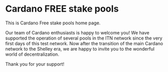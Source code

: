 # Cardano FREE stake pools

This is Cardano Free stake pools home page.

Our team of Cardano enthusiasts is happy to welcome you! We have supported the operation of several pools in the ITN network since the very first days of this test network. Now after the transition of the main Cardano network to the Shelley era, we are happy to invite you to the wonderful world of decentralization.

Thank you for your support!
